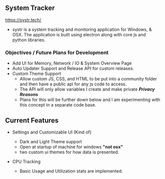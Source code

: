 ## System Tracker  
https://systr.tech/

* systr is a system tracking and monitoring application for Windows, & OSX. The application is built using electron along with core js and python libraries.

### Objectives / Future Plans for Development

* Add UI for Memory, Network / IO & System Overview Page
* Auto Updater Support and Release API for custom releases.
* Custom Theme Support
  * Allow custom JS, CSS, and HTML to be put into a community folder and then have a public api for any js code to access. 
  * The API will only allow variables I create and make private ***Privacy Reasons***
  * Plans for this will be further down below and I am experimenting with this concept in a separate code base.



## Current Features

* Settings and Customizable UI (Kind of)
  * Dark and Light Theme support
  * Open at startup of machine for windows **"not osx"**
  * two custom ui themes for how data is presented.

* CPU Tracking

  * Basic Usage and Utilization stats are implemented.

    

